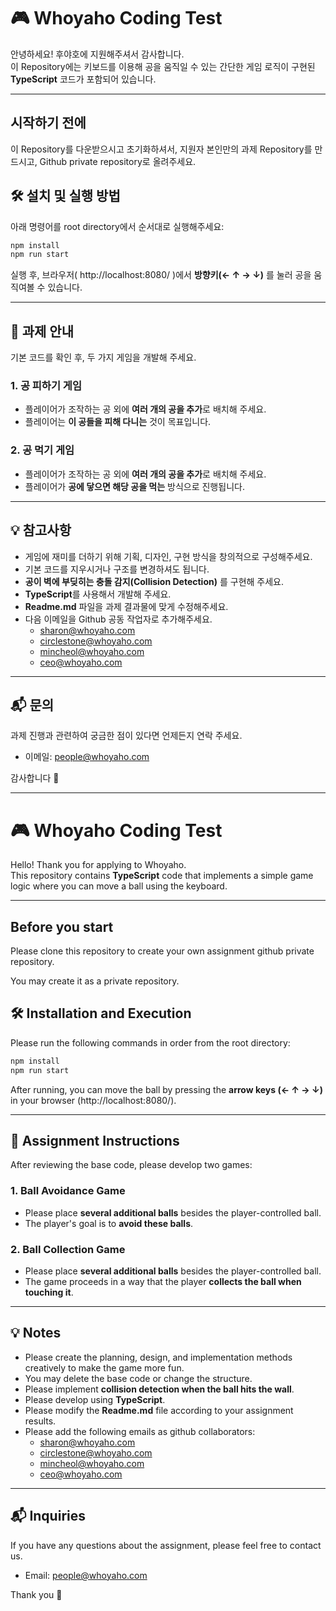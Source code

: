 # 🎮 Whoyaho Coding Test

안녕하세요! 후야호에 지원해주셔서 감사합니다.  
이 Repository에는 키보드를 이용해 공을 움직일 수 있는 간단한 게임 로직이 구현된 **TypeScript** 코드가 포함되어 있습니다.

---
## 시작하기 전에

이 Repository를 다운받으시고 초기화하셔서, 지원자 본인만의 과제 Repository를 만드시고, Github private repository로 올려주세요.

## 🛠 설치 및 실행 방법

아래 명령어를 root directory에서 순서대로 실행해주세요:

```bash
npm install
npm run start
```

실행 후, 브라우저( http://localhost:8080/ )에서 **방향키(← ↑ → ↓)** 를 눌러 공을 움직여볼 수 있습니다.

---

## 🎯 과제 안내

기본 코드를 확인 후, 두 가지 게임을 개발해 주세요.

### 1. 공 피하기 게임

- 플레이어가 조작하는 공 외에 **여러 개의 공을 추가**로 배치해 주세요.
- 플레이어는 **이 공들을 피해 다니는** 것이 목표입니다.

### 2. 공 먹기 게임

- 플레이어가 조작하는 공 외에 **여러 개의 공을 추가**로 배치해 주세요.
- 플레이어가 **공에 닿으면 해당 공을 먹는** 방식으로 진행됩니다.

---

## 💡 참고사항

- 게임에 재미를 더하기 위해 기획, 디자인, 구현 방식을 창의적으로 구성해주세요.
- 기본 코드를 지우시거나 구조를 변경하셔도 됩니다.
- **공이 벽에 부딪히는 충돌 감지(Collision Detection)** 를 구현해 주세요.
- **TypeScript**를 사용해서 개발해 주세요.
- **Readme.md** 파일을 과제 결과물에 맞게 수정해주세요.
- 다음 이메일을 Github 공동 작업자로 추가해주세요.
  - sharon@whoyaho.com
  - circlestone@whoyaho.com
  - mincheol@whoyaho.com
  - ceo@whoyaho.com

---

## 📬 문의

과제 진행과 관련하여 궁금한 점이 있다면 언제든지 연락 주세요.

- 이메일: [people@whoyaho.com](mailto:people@whoyaho.com)

감사합니다 🙏

---

# 🎮 Whoyaho Coding Test

Hello! Thank you for applying to Whoyaho.  
This repository contains **TypeScript** code that implements a simple game logic where you can move a ball using the keyboard.

---

## Before you start

Please clone this repository to create your own assignment github private repository.

You may create it as a private repository.

## 🛠 Installation and Execution

Please run the following commands in order from the root directory:

```bash
npm install
npm run start
```

After running, you can move the ball by pressing the **arrow keys (← ↑ → ↓)** in your browser (http://localhost:8080/).

---

## 🎯 Assignment Instructions

After reviewing the base code, please develop two games:

### 1. Ball Avoidance Game

- Please place **several additional balls** besides the player-controlled ball.
- The player's goal is to **avoid these balls**.

### 2. Ball Collection Game

- Please place **several additional balls** besides the player-controlled ball.
- The game proceeds in a way that the player **collects the ball when touching it**.

---

## 💡 Notes

- Please create the planning, design, and implementation methods creatively to make the game more fun.
- You may delete the base code or change the structure.
- Please implement **collision detection when the ball hits the wall**.
- Please develop using **TypeScript**.
- Please modify the **Readme.md** file according to your assignment results.
- Please add the following emails as github collaborators:
  - sharon@whoyaho.com
  - circlestone@whoyaho.com
  - mincheol@whoyaho.com
  - ceo@whoyaho.com

---

## 📬 Inquiries

If you have any questions about the assignment, please feel free to contact us.

- Email: [people@whoyaho.com](mailto:people@whoyaho.com)

Thank you 🙏

